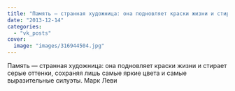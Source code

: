 ```yaml
---
title: "Память — странная художница: она подновляет краски жизни и стирает серые оттенки, сохраняя лишь самы..."
date: "2013-12-14"
categories: 
  - "vk_posts"
cover:
  image: "images/316944504.jpg"
---
```


Память — странная художница: она подновляет краски жизни и стирает серые оттенки, сохраняя лишь самые яркие цвета и самые выразительные силуэты. Марк Леви
